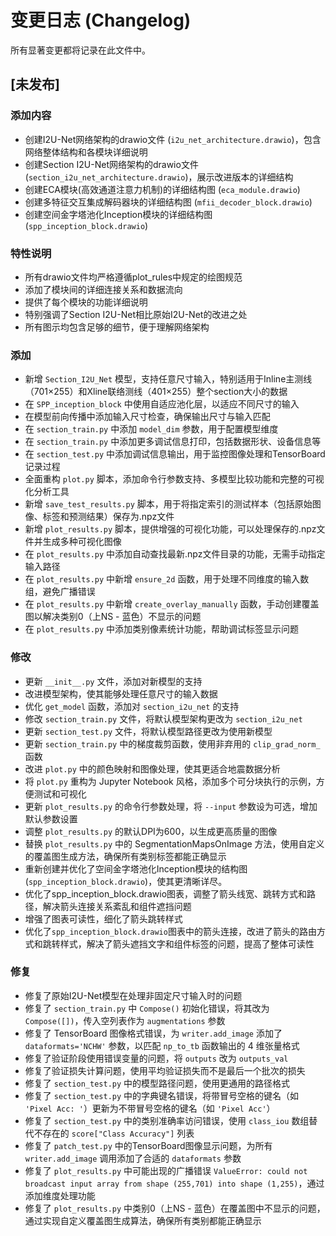 # 变更日志 (Changelog)

所有显著变更都将记录在此文件中。

## [未发布]

### 添加内容
- 创建I2U-Net网络架构的drawio文件 (`i2u_net_architecture.drawio`)，包含网络整体结构和各模块详细说明
- 创建Section I2U-Net网络架构的drawio文件 (`section_i2u_net_architecture.drawio`)，展示改进版本的详细结构
- 创建ECA模块(高效通道注意力机制)的详细结构图 (`eca_module.drawio`)
- 创建多特征交互集成解码器块的详细结构图 (`mfii_decoder_block.drawio`)
- 创建空间金字塔池化Inception模块的详细结构图 (`spp_inception_block.drawio`)

### 特性说明
- 所有drawio文件均严格遵循plot_rules中规定的绘图规范
- 添加了模块间的详细连接关系和数据流向
- 提供了每个模块的功能详细说明
- 特别强调了Section I2U-Net相比原始I2U-Net的改进之处
- 所有图示均包含足够的细节，便于理解网络架构

### 添加
- 新增 `Section_I2U_Net` 模型，支持任意尺寸输入，特别适用于Inline主测线（701×255）和Xline联络测线（401×255）整个section大小的数据
- 在 `SPP_inception_block` 中使用自适应池化层，以适应不同尺寸的输入
- 在模型前向传播中添加输入尺寸检查，确保输出尺寸与输入匹配
- 在 `section_train.py` 中添加 `model_dim` 参数，用于配置模型维度
- 在 `section_train.py` 中添加更多调试信息打印，包括数据形状、设备信息等
- 在 `section_test.py` 中添加调试信息输出，用于监控图像处理和TensorBoard记录过程
- 全面重构 `plot.py` 脚本，添加命令行参数支持、多模型比较功能和完整的可视化分析工具
- 新增 `save_test_results.py` 脚本，用于将指定索引的测试样本（包括原始图像、标签和预测结果）保存为.npz文件
- 新增 `plot_results.py` 脚本，提供增强的可视化功能，可以处理保存的.npz文件并生成多种可视化图像
- 在 `plot_results.py` 中添加自动查找最新.npz文件目录的功能，无需手动指定输入路径
- 在 `plot_results.py` 中新增 `ensure_2d` 函数，用于处理不同维度的输入数组，避免广播错误
- 在 `plot_results.py` 中新增 `create_overlay_manually` 函数，手动创建覆盖图以解决类别0（上NS - 蓝色）不显示的问题
- 在 `plot_results.py` 中添加类别像素统计功能，帮助调试标签显示问题

### 修改
- 更新 `__init__.py` 文件，添加对新模型的支持
- 改进模型架构，使其能够处理任意尺寸的输入数据
- 优化 `get_model` 函数，添加对 `section_i2u_net` 的支持
- 修改 `section_train.py` 文件，将默认模型架构更改为 `section_i2u_net`
- 更新 `section_test.py` 文件，将默认模型路径更改为使用新模型
- 更新 `section_train.py` 中的梯度裁剪函数，使用非弃用的 `clip_grad_norm_` 函数
- 改进 `plot.py` 中的颜色映射和图像处理，使其更适合地震数据分析
- 将 `plot.py` 重构为 Jupyter Notebook 风格，添加多个可分块执行的示例，方便测试和可视化
- 更新 `plot_results.py` 的命令行参数处理，将 `--input` 参数设为可选，增加默认参数设置
- 调整 `plot_results.py` 的默认DPI为600，以生成更高质量的图像
- 替换 `plot_results.py` 中的 SegmentationMapsOnImage 方法，使用自定义的覆盖图生成方法，确保所有类别标签都能正确显示
- 重新创建并优化了空间金字塔池化Inception模块的结构图 (`spp_inception_block.drawio`)，使其更清晰详尽。
- 优化了spp_inception_block.drawio图表，调整了箭头线宽、跳转方式和路径，解决箭头连接关系紊乱和组件遮挡问题
- 增强了图表可读性，细化了箭头跳转样式
- 优化了`spp_inception_block.drawio`图表中的箭头连接，改进了箭头的路由方式和跳转样式，解决了箭头遮挡文字和组件标签的问题，提高了整体可读性

### 修复
- 修复了原始I2U-Net模型在处理非固定尺寸输入时的问题
- 修复了 `section_train.py` 中 `Compose()` 初始化错误，将其改为 `Compose([])`，传入空列表作为 `augmentations` 参数
- 修复了 TensorBoard 图像格式错误，为 `writer.add_image` 添加了 `dataformats='NCHW'` 参数，以匹配 `np_to_tb` 函数输出的 4 维张量格式
- 修复了验证阶段使用错误变量的问题，将 `outputs` 改为 `outputs_val`
- 修复了验证损失计算问题，使用平均验证损失而不是最后一个批次的损失
- 修复了 `section_test.py` 中的模型路径问题，使用更通用的路径格式
- 修复了 `section_test.py` 中的字典键名错误，将带冒号空格的键名（如 `'Pixel Acc: '`）更新为不带冒号空格的键名（如 `'Pixel Acc'`）
- 修复了 `section_test.py` 中的类别准确率访问错误，使用 `class_iou` 数组替代不存在的 `score["Class Accuracy"]` 列表
- 修复了 `patch_test.py` 中的TensorBoard图像显示问题，为所有 `writer.add_image` 调用添加了合适的 `dataformats` 参数
- 修复了 `plot_results.py` 中可能出现的广播错误 `ValueError: could not broadcast input array from shape (255,701) into shape (1,255)`，通过添加维度处理功能
- 修复了 `plot_results.py` 中类别0（上NS - 蓝色）在覆盖图中不显示的问题，通过实现自定义覆盖图生成算法，确保所有类别都能正确显示 